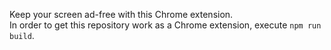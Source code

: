 Keep your screen ad-free with this Chrome extension. <br/>
In order to get this repository work as a Chrome extension, execute `npm run build`.
